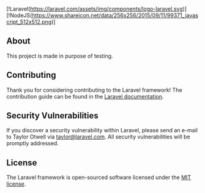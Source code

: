 [!Laravel(https://laravel.com/assets/img/components/logo-laravel.svg)]
[!NodeJS(https://www.shareicon.net/data/256x256/2015/09/11/99371_javascript_512x512.png)]

## About
    
This project is made in purpose of testing.

## Contributing

Thank you for considering contributing to the Laravel framework! The contribution guide can be found in the [Laravel documentation](https://laravel.com/docs/contributions).

## Security Vulnerabilities

If you discover a security vulnerability within Laravel, please send an e-mail to Taylor Otwell via [taylor@laravel.com](mailto:taylor@laravel.com). All security vulnerabilities will be promptly addressed.

## License

The Laravel framework is open-sourced software licensed under the [MIT license](https://opensource.org/licenses/MIT).
